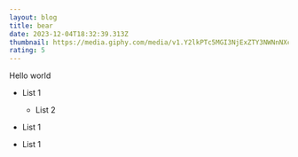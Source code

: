```yaml
---
layout: blog
title: bear
date: 2023-12-04T18:32:39.313Z
thumbnail: https://media.giphy.com/media/v1.Y2lkPTc5MGI3NjExZTY3NWNnNXc4MHdhbHJvZWRybXptZWFxOXV5MW15NWl2NTVyOGZtciZlcD12MV9naWZzX3RyZW5kaW5nJmN0PWc/tsX3YMWYzDPjAARfeg/giphy.gif
rating: 5
---
```

Hello world



* List 1

  * List 2
* List 1
* List 1